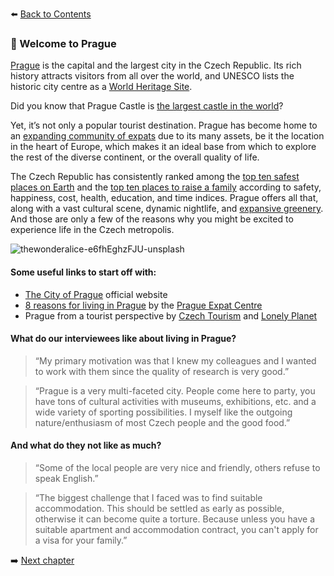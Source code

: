 ⬅️ <a href="https://github.com/prgai/Practical-Guide-for-a-Happy-Life-in-Prague/blob/Index/Contents/Contents.md">Back to Contents</a>

<h3>🤗 Welcome to Prague</h4>

<a href="https://en.wikipedia.org/wiki/Prague">Prague</a> is the capital and the largest city in the Czech Republic. Its rich history attracts visitors from all over the world, and UNESCO lists the historic city centre as a <a href="https://whc.unesco.org/en/list/616/">World Heritage Site</a>. 

Did you know that Prague Castle is <a href="https://www.archute.com/prague-castle-largest-castle-world/">the largest castle in the world</a>?

Yet, it’s not only a popular tourist destination. Prague has become home to an <a href="https://kafkadesk.org/2019/04/29/who-are-the-foreigners-living-in-the-czech-republic/">expanding community of expats</a> due to its many assets, be it the location in the heart of Europe, which makes it an ideal base from which to explore the rest of the diverse continent, or the overall quality of life.

The Czech Republic has consistently ranked among the <a href="https://kafkadesk.org/2020/08/03/czech-republic-among-best-countries-in-the-world-to-raise-a-family-says-new-ranking/">top ten safest places on Earth</a> and the <a href="https://www.asherfergusson.com/raising-a-family-index/">top ten places to raise a family</a> according to safety, happiness, cost, health, education, and time indices. Prague offers all that, along with a vast cultural scene, dynamic nightlife, and <a href="https://news.expats.cz/weekly-czech-news/prague-is-the-worlds-greenest-urban-space-says-new-index/">expansive greenery</a>. And those are only a few of the reasons why you might be excited to experience life in the Czech metropolis.

![thewonderalice-e6fhEghzFJU-unsplash](https://user-images.githubusercontent.com/87364008/125491939-1b0cc492-da64-4782-96ec-81d3c234cda8.jpg)

<h4>Some useful links to start off with:</h4>

- <a href="https://www.praha.eu/jnp/en/index.html">The City of Prague</a> official website
- <a href="https://expat.praha.eu/8-reasons-for-living-in-prague/">8 reasons for living in Prague</a> by the <a href="https://expat.praha.eu/8-reasons-for-living-in-prague/">Prague Expat Centre</a>
- Prague from a tourist perspective by <a href="https://www.czechtourism.com/a/prague/">Czech Tourism</a> and <a href="https://www.czechtourism.com/a/prague/">Lonely Planet</a>

<h4>What do our interviewees like about living in Prague?</h4>

> “My primary motivation was that I knew my colleagues and I wanted to work with them since the quality of research is very good.”

> “Prague is a very multi-faceted city. People come here to party, you have tons of cultural activities with museums, exhibitions, etc. and a wide variety of sporting possibilities. I myself like the outgoing nature/enthusiasm of most Czech people and the good food.”
	
<h4>And what do they not like as much?</h4>

> “Some of the local people are very nice and friendly, others refuse to speak English.”

> “The biggest challenge that I faced was to find suitable accommodation. This should be settled as early as possible, otherwise it can become quite a torture. Because unless you have a suitable apartment and accommodation contract, you can't apply for a visa for your family.”

➡️ <a href="">Next chapter</a>
